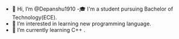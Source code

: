 - 👋 Hi, I’m @Depanshu1910
-🎓 I'm a student pursuing Bachelor of Technology(ECE).
- 👀 I’m interested in learning new programming language.
- 🌱 I’m currently learning C++ .

<!---
Depanshu1910/Depanshu1910 is a ✨ special ✨ repository because its `README.md` (this file) appears on your GitHub profile.
You can click the Preview link to take a look at your changes.
--->
